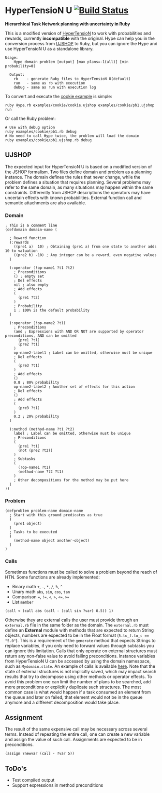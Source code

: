 # HyperTensioN U [![Build Status](https://travis-ci.org/Maumagnaguagno/HyperTensioN_U.svg)](https://travis-ci.org/Maumagnaguagno/HyperTensioN_U)
**Hierarchical Task Network planning with uncertainty in Ruby**

This is a modified version of [HyperTensioN](https://github.com/Maumagnaguagno/HyperTensioN) to work with probabilities and rewards, currently **incompatible** with the original.
Hype can help you in the conversion process from [UJSHOP](#ujshop "Jump to UJSHOP section") to Ruby, but you can ignore the Hype and use HyperTensioN U as a standalone library.

```
Usage:
    Hype domain problem [output] [max plans=-1(all)] [min probability=0]

  Output:
    rb    - generate Ruby files to HyperTensioN U(default)
    run   - same as rb with execution
    debug - same as run with execution log
```

To convert and execute the [cookie example](examples/cookie) is simple:

```Shell
ruby Hype.rb examples/cookie/cookie.ujshop examples/cookie/pb1.ujshop run
```

Or call the Ruby problem:

```Shell
# Use with debug option
ruby examples/cookie/pb1.rb debug
# No need to call Hype twice, the problem will load the domain
ruby examples/cookie/pb1.ujshop.rb debug
```

## UJSHOP
The expected input for HyperTensioN U is based on a modified version of the JSHOP formalism.
Two files define domain and problem as a planning instance.
The domain defines the rules that never change, while the problem defines a situation that requires planning.
Several problems may refer to the same domain, as many situations may happen within the same constraints.
Differently from JSHOP descriptions the operators may have uncertain effects with known probabilities.
External function call and semantic attachments are also available.

### Domain
```Lisp
; This is a comment line
(defdomain domain-name (

  ; Reward function
  (:rewards
    ((pre1 a)  10) ; Obtaining (pre1 a) from one state to another adds 10 to valuation
    ((pre2 b) -10) ; Any integer can be a reward, even negative values
  )

  (:operator (!op-name1 ?t1 ?t2)
    ; Preconditions
    () ; empty set
    ; Del effects
    nil ; also empty
    ; Add effects
    (
      (pre1 ?t2)
    )
    ; Probability
    1 ; 100% is the default probability
  )

  (:operator (!op-name2 ?t1)
    ; Preconditions
    (and ; Expressions with AND OR NOT are supported by operator preconditions, AND can be omitted
      (pre1 ?t1)
      (pre2 ?t1)
    )
    op-name2-label1 ; Label can be omitted, otherwise must be unique
    ; Del effects
    (
      (pre3 ?t1)
    )
    ; Add effects
    ()
    0.8 ; 80% probability
    op-name2-label2 ; Another set of effects for this action
    ; Del effects
    ()
    ; Add effects
    (
      (pre3 ?t1)
    )
    0.2 ; 20% probability
  )

  (:method (method-name ?t1 ?t2)
    label ; Label can be omitted, otherwise must be unique
    ; Preconditions
    (
      (pre1 ?t1)
      (not (pre2 ?t2))
    )
    ; Subtasks
    (
      (!op-name1 ?t1)
      (method-name ?t2 ?t1)
    )
    ; Other decompositions for the method may be put here
  )
))
```

### Problem
```Lisp
(defproblem problem-name domain-name
  ; Start with this ground predicates as true
  (
    (pre1 object)
  )
  ; Tasks to be executed
  (
    (method-name object another-object)
  )
)
```

### Calls
Sometimes functions must be called to solve a problem beyond the reach of HTN.
Some functions are already implemented:
- Binary math ``+``, ``-``, ``*``, ``/``, ``%``, ``^``
- Unary math ``abs``, ``sin``, ``cos``, ``tan``
- Comparison ``=``, ``!=``, ``<``, ``>``, ``<=``, ``>=``
- List ``member``

```Lisp
(call < (call abs (call - (call sin ?var) 0.5)) 1)
```

Otherwise they are external calls the user must provide through an ``external.rb`` file in the same folder as the domain.
The ``external.rb`` must define an **External** module with methods that are expected to return String objects, numbers are expected to be in the Float format (``5.to_f.to_s == "5.0"``).
This is a requirement of the ``generate`` method that expects Strings to replace variables, if you only need to forward values through subtasks you can ignore this limitation.
Calls that only operate on external structures must return any non-false value to avoid failing preconditions.
Instance variables from HyperTensioN U can be accessed by using the domain namespace, such as ``Mydomain.state``.
An example of calls is available [here](examples/external).
Note that the state of external structures is not implicitly saved, which may impact search results that try to decompose using other methods or operator effects.
To avoid this problem one can limit the number of plans to be searched, add more preconditions or explicitly duplicate such structures.
The most common case is what would happen if a task consumed an element from the queue and later on failed, that element would not be in the queue anymore and a different decomposition would take place.

## Assignment
The result of the same expensive call may be necessary across several terms.
Instead of repeating the entire call, one can create a new variable and assign the value of such call.
Assignments are expected to be in preconditions.

```Lisp
(assign ?newvar (call - ?var 5))
```

## ToDo's
- Test compiled output
- Support expressions in method preconditions